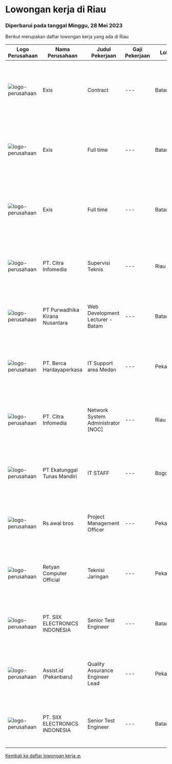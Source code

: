 
  # Lowongan kerja di Riau

  ### Diperbarui pada tanggal Minggu, 28 Mei 2023

  Berikut merupakan daftar lowongan kerja yang ada di Riau

  |Logo Perusahaan | Nama Perusahaan | Judul Pekerjaan | Gaji Pekerjaan | Lokasi | Deskripsi | Tanggal diunggah | Pranala |
  | -------------- | --------------- | --------------- | --------- | --------- | -------------- | ------- | ----------- |
  |![logo-perusahaan](https://i.ibb.co/sqvTCh9/112815900-stock-vector-no-image-available-icon-flat-vector.webp)|Exis|Contract|---|Batam|Industry: IT ServicesWork Experience: 4-5 yearsCity: Batam CityState/Province: RiauZip/Postal Code: 29433Job DescriptionPlease note that this is a...|Sabtu, 27 Mei 2023|https://www.jobstreet.co.id/id/job/contract-1035741984?token=0~440f735b-c8b2-4039-a601-11aaff5dc65c&sectionRank=1&jobId=jobstreet-id-job-1035741984|
|![logo-perusahaan](https://i.ibb.co/sqvTCh9/112815900-stock-vector-no-image-available-icon-flat-vector.webp)|Exis|Full time|---|Batam|Industry: IT ServicesWork Experience: 1-3 yearsCity: Batam CityState/Province: RiauZip/Postal Code: 29433Job Description Working technical knowledge...|Sabtu, 27 Mei 2023|https://www.jobstreet.co.id/id/job/full-time-1035629028?token=0~440f735b-c8b2-4039-a601-11aaff5dc65c&sectionRank=2&jobId=jobstreet-id-job-1035629028|
|![logo-perusahaan](https://i.ibb.co/sqvTCh9/112815900-stock-vector-no-image-available-icon-flat-vector.webp)|Exis|Full time|---|Batam|Industry: IT ServicesWork Experience: 1-3 yearsCity: Batam CityState/Province: RiauZip/Postal Code: 29433Job Description Working technical knowledge...|Sabtu, 27 Mei 2023|https://www.jobstreet.co.id/id/job/full-time-1035772453?token=0~440f735b-c8b2-4039-a601-11aaff5dc65c&sectionRank=3&jobId=jobstreet-id-job-1035772453|
|![logo-perusahaan](https://image-service-cdn.seek.com.au/67243386a7c5ed9222b5f08f04b8c2cdd2a2a536/ee4dce1061f3f616224767ad58cb2fc751b8d2dc)|PT. Citra Infomedia|Supervisi Teknis|---|Riau|Tanggung Jawab Pekerjaan : Mengawasi dan memonitor jaringan. Menyusun agenda teknis. Mengawasi aktivitas personil teknis. Melakukan koordinasi hasil...|Sabtu, 27 Mei 2023|https://www.jobstreet.co.id/id/job/supervisi-teknis-4330841?token=0~440f735b-c8b2-4039-a601-11aaff5dc65c&sectionRank=4&jobId=jobstreet-id-job-4330841|
|![logo-perusahaan](https://image-service-cdn.seek.com.au/f490edce533aadf87f58ecd69e107594ddf6a509/ee4dce1061f3f616224767ad58cb2fc751b8d2dc)|PT Purwadhika Kirana Nusantara|Web Development Lecturer - Batam|---|Batam|Job description &amp; requirementsPurwadhika is now looking for Full Stack Web Development Lecturer who wants to join our team and grow with us. If...|Sabtu, 27 Mei 2023|https://www.jobstreet.co.id/id/job/web-development-lecturer-batam-1035809474?token=0~440f735b-c8b2-4039-a601-11aaff5dc65c&sectionRank=5&jobId=jobstreet-id-job-1035809474|
|![logo-perusahaan](https://image-service-cdn.seek.com.au/6a76252207cfed561e664c874d4631f4aefd8409/ee4dce1061f3f616224767ad58cb2fc751b8d2dc)|PT. Berca Hardayaperkasa|IT Support area Medan|---|Pekanbaru|Responsibilities: Analyzing, diagnosing, and installation to several areas including desktop hardware, operating systems (Windows 7/8/10), application...|Selasa, 23 Mei 2023|https://www.jobstreet.co.id/id/job/it-support-area-medan-4343982?token=0~440f735b-c8b2-4039-a601-11aaff5dc65c&sectionRank=6&jobId=jobstreet-id-job-4343982|
|![logo-perusahaan](https://image-service-cdn.seek.com.au/e4c90a9b8f4da3b4ec5c31d33cf500a421ad6c3e/ee4dce1061f3f616224767ad58cb2fc751b8d2dc)|PT. Citra Infomedia|Network System Administrator [NOC]|---|Riau|PT. Citra Infomedia Perusahaan Penyedia Jasa Internet (ISP) membutuhkan Staf Network System Administrator [NOC] yang kompeten di bidangnya.Tanggung...|Minggu, 21 Mei 2023|https://www.jobstreet.co.id/id/job/network-system-administrator-%5Bnoc%5D-4330708?token=0~440f735b-c8b2-4039-a601-11aaff5dc65c&sectionRank=7&jobId=jobstreet-id-job-4330708|
|![logo-perusahaan](https://image-service-cdn.seek.com.au/e94cb4b3c5bb0a2ab28556ea5133dc6ec5ea9dfa/ee4dce1061f3f616224767ad58cb2fc751b8d2dc)|PT Ekatunggal Tunas Mandiri|IT STAFF|---|Bogor|"Anda Seorang Yang Proaktif, Komunikatif &amp; Menyukai Pekerjaan Bidang IT ?"PT. Ekatunggal Tunas Mandiri adalah perusahaan yang sedang berkembang...|Rabu, 10 Mei 2023|https://www.jobstreet.co.id/id/job/it-staff-4328458?token=0~440f735b-c8b2-4039-a601-11aaff5dc65c&sectionRank=8&jobId=jobstreet-id-job-4328458|
|![logo-perusahaan](https://i.ibb.co/sqvTCh9/112815900-stock-vector-no-image-available-icon-flat-vector.webp)|Rs awal bros|Project Management Officer|---|Pekanbaru|- Membentuk standar dan proses pengerjaan setiap proyek menjaga transparansi dari setiap proyek untuk membantu perusahaan membuat keputusan yang...|Kamis, 11 Mei 2023|https://www.jobstreet.co.id/id/job/project-management-officer-1035767329?token=0~440f735b-c8b2-4039-a601-11aaff5dc65c&sectionRank=9&jobId=jobstreet-id-job-1035767329|
|![logo-perusahaan](https://image-service-cdn.seek.com.au/db4086fe20b3d7afd12610d909b6bb63ba60ee7d/ee4dce1061f3f616224767ad58cb2fc751b8d2dc)|Retyan Computer Official|Teknisi Jaringan|---|Pekanbaru|Kualifikasi : Mempunyai pengalaman pemasangan jaringan Memiliki sim A dan sim C Umur 18 - 30 tahun Memiliki kemauan belajar Mampu bekerja dalam tim...|Kamis, 11 Mei 2023|https://www.jobstreet.co.id/id/job/teknisi-jaringan-4329880?token=0~440f735b-c8b2-4039-a601-11aaff5dc65c&sectionRank=10&jobId=jobstreet-id-job-4329880|
|![logo-perusahaan](https://i.ibb.co/sqvTCh9/112815900-stock-vector-no-image-available-icon-flat-vector.webp)|PT. SIIX ELECTRONICS INDONESIA|Senior Test Engineer|---|Batam|- Kegiatan end to end mulai dari perencanaan, pelaksanaan, analisis dan pelaporan kegiatan pengujian. Pengujian akan dilakukan sebagian besar di...|Kamis, 11 Mei 2023|https://www.jobstreet.co.id/id/job/senior-test-engineer-1035767270?token=0~440f735b-c8b2-4039-a601-11aaff5dc65c&sectionRank=11&jobId=jobstreet-id-job-1035767270|
|![logo-perusahaan](https://i.ibb.co/sqvTCh9/112815900-stock-vector-no-image-available-icon-flat-vector.webp)|Assist.id (Pekanbaru)|Quality Assurance Engineer Lead|---|Pekanbaru|Kualifikasi Pekerjaan: Pengalaman minimal 3 tahun sebagai Quality Assurance Engineer Lead Memiliki kemampuan leadership yang baik Memiliki kemampuan...|Rabu, 10 Mei 2023|https://www.jobstreet.co.id/id/job/quality-assurance-engineer-lead-4326553?token=0~440f735b-c8b2-4039-a601-11aaff5dc65c&sectionRank=12&jobId=jobstreet-id-job-4326553|
|![logo-perusahaan](https://i.ibb.co/sqvTCh9/112815900-stock-vector-no-image-available-icon-flat-vector.webp)|PT. SIIX ELECTRONICS INDONESIA|Senior Test Engineer|---|Batam|Deskripsi Pekerjaan- Kegiatan end to end mulai dari perencanaan, pelaksanaan, analisis dan pelaporan kegiatan pengujian. Pengujian akan dilakukan...|Rabu, 10 Mei 2023|https://www.jobstreet.co.id/id/job/senior-test-engineer-1035674978?token=0~440f735b-c8b2-4039-a601-11aaff5dc65c&sectionRank=13&jobId=jobstreet-id-job-1035674978|


  [Kembali ke daftar lowongan kerja 🔙](../README.md#daftar-lowongan-kerja)
  
